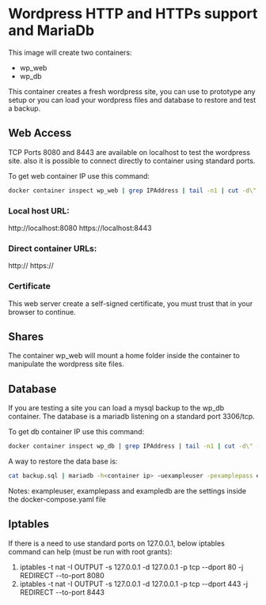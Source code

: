 # Wordpress HTTP and HTTPs support and MariaDb

This image will create two containers:
- wp_web
- wp_db

This container creates a fresh wordpress site, you can use to prototype any setup 
or you can load your wordpress files and database to restore and test a backup.

## Web Access
TCP Ports 8080 and 8443 are available on localhost to test the wordpress site.
also it is possible to connect directly to container using standard ports.

To get web container IP use this command:
``` bash
docker container inspect wp_web | grep IPAddress | tail -n1 | cut -d\" -f4
```

### Local host URL:
http://localhost:8080
https://localhost:8443

### Direct container URLs:
http://<container ip address>
https://<container ip address>

### Certificate
This web server create a self-signed certificate, you must trust that in your browser to
continue.

## Shares
The container wp_web will mount a home folder inside the container
to manipulate the wordpress site files.

## Database
If you are testing a site you can load a mysql backup to the wp_db container.
The database is a mariadb listening on a standard port 3306/tcp.

To get db container IP use this command:
``` bash
docker container inspect wp_db | grep IPAddress | tail -n1 | cut -d\" -f4
```

A way to restore the data base is:
```bash
cat backup.sql | mariadb -h<container ip> -uexampleuser -pexamplepass exampledb
```

Notes:
exampleuser, examplepass and exampledb are the settings inside the docker-compose.yaml file

## Iptables
If there is a need to use standard ports on 127.0.0.1, below iptables command can help
(must be run with root grants):
1. iptables -t nat -I OUTPUT -s 127.0.0.1 -d 127.0.0.1 -p tcp --dport 80 -j REDIRECT --to-port 8080
1. iptables -t nat -I OUTPUT -s 127.0.0.1 -d 127.0.0.1 -p tcp --dport 443 -j REDIRECT --to-port 8443
